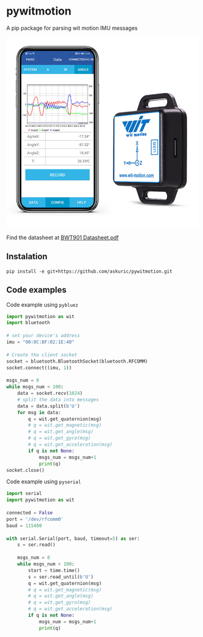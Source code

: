 # pywitmotion
A pip package for parsing wit motion IMU messages

![](./datasheet/image.jpg)

Find the datasheet at [BWT901 Datasheet.pdf](./datasheet/BWT901_Datasheet.pdf)


## Instalation
```
pip install -e git+https://github.com/askuric/pywitmotion.git
```

## Code examples
Code example using `pybluez`

```python
import pywitmotion as wit
import bluetooth

# set your device's address
imu = "00:0C:BF:02:1E:40"

# Create the client socket
socket = bluetooth.BluetoothSocket(bluetooth.RFCOMM)
socket.connect((imu, 1))

msgs_num = 0
while msgs_num < 100:
    data = socket.recv(1024)
    # split the data into messages
    data = data.split(b'U') 
    for msg in data:
        q = wit.get_quaternion(msg)
        # q = wit.get_magnetic(msg)
        # q = wit.get_angle(msg)
        # q = wit.get_gyro(msg)
        # q = wit.get_acceleration(msg)
        if q is not None:
            msgs_num = msgs_num+1
            print(q)
socket.close()
```

Code example using `pyserial`
```python
import serial
import pywitmotion as wit

connected = False
port = '/dev/rfcomm0'
baud = 115400

with serial.Serial(port, baud, timeout=5) as ser:
    s = ser.read()

    msgs_num = 0
    while msgs_num < 100:
        start = time.time()
        s = ser.read_until(b'U')
        q = wit.get_quaternion(msg)
        # q = wit.get_magnetic(msg)
        # q = wit.get_angle(msg)
        # q = wit.get_gyro(msg)
        # q = wit.get_acceleration(msg)
        if q is not None:
            msgs_num = msgs_num+1
            print(q)
```